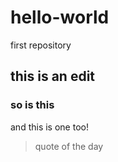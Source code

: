 # hello-world
first repository
## this is an edit 
### so is this
and this is one too!
> quote of the day
